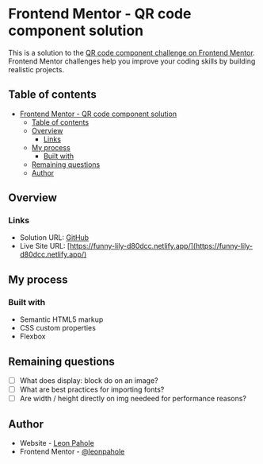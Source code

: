 # Frontend Mentor - QR code component solution

This is a solution to the [QR code component challenge on Frontend Mentor](https://www.frontendmentor.io/challenges/qr-code-component-iux_sIO_H). Frontend Mentor challenges help you improve your coding skills by building realistic projects.

## Table of contents

- [Frontend Mentor - QR code component solution](#frontend-mentor---qr-code-component-solution)
  - [Table of contents](#table-of-contents)
  - [Overview](#overview)
    - [Links](#links)
  - [My process](#my-process)
    - [Built with](#built-with)
  - [Remaining questions](#remaining-questions)
  - [Author](#author)

## Overview

### Links

- Solution URL: [GitHub](https://github.com/leonpahole/fm-qr-code-component)
- Live Site URL: [https://funny-lily-d80dcc.netlify.app/](https://funny-lily-d80dcc.netlify.app/)

## My process

### Built with

- Semantic HTML5 markup
- CSS custom properties
- Flexbox

## Remaining questions

- [ ] What does display: block do on an image?
- [ ] What are best practices for importing fonts?
- [ ] Are width / height directly on img needeed for performance reasons?

## Author

- Website - [Leon Pahole](https://leonpahole.com)
- Frontend Mentor - [@leonpahole](https://www.frontendmentor.io/profile/leonpahole)
